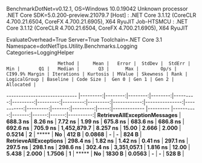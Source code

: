 
BenchmarkDotNet=v0.12.1, OS=Windows 10.0.19042
Unknown processor
.NET Core SDK=5.0.200-preview.21079.7
  [Host]     : .NET Core 3.1.12 (CoreCLR 4.700.21.6504, CoreFX 4.700.21.6905), X64 RyuJIT
  Job-HTSMCU : .NET Core 3.1.12 (CoreCLR 4.700.21.6504, CoreFX 4.700.21.6905), X64 RyuJIT

EvaluateOverhead=True  Server=True  Toolchain=.NET Core 3.1  
Namespace=dotNetTips.Utility.Benchmarks.Logging  Categories=LoggingHelper  

                       Method |     Mean |   Error |  StdDev |  StdErr |      Min |       Q1 |   Median |       Q3 |      Max |        Op/s | CI99.9% Margin | Iterations | Kurtosis | MValue | Skewness | Rank | LogicalGroup | Baseline | Code Size |  Gen 0 | Gen 1 | Gen 2 | Allocated |
----------------------------- |---------:|--------:|--------:|--------:|---------:|---------:|---------:|---------:|---------:|------------:|---------------:|-----------:|---------:|-------:|---------:|-----:|------------- |--------- |----------:|-------:|------:|------:|----------:|
 **RetrieveAllExceptionMessages** | **688.3 ns** | **8.26 ns** | **7.72 ns** | **1.99 ns** | **675.8 ns** | **683.6 ns** | **686.8 ns** | **692.6 ns** | **705.9 ns** | **1,452,879.7** |       **8.257 ns** |      **15.00** |    **2.666** |  **2.000** |   **0.5214** |    **2** |            ***** |       **No** |     **412 B** | **0.0868** |     **-** |     **-** |     **824 B** |
        **RetrieveAllExceptions** | **298.4 ns** | **1.82 ns** | **1.42 ns** | **0.41 ns** | **297.1 ns** | **297.5 ns** | **298.1 ns** | **298.6 ns** | **302.4 ns** | **3,351,057.1** |       **1.816 ns** |      **12.00** |    **5.438** |  **2.000** |   **1.7506** |    **1** |            ***** |       **No** |    **1830 B** | **0.0563** |     **-** |     **-** |     **528 B** |
